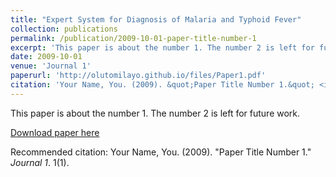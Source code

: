 ```yaml
---
title: "Expert System for Diagnosis of Malaria and Typhoid Fever"
collection: publications
permalink: /publication/2009-10-01-paper-title-number-1
excerpt: 'This paper is about the number 1. The number 2 is left for future work.'
date: 2009-10-01
venue: 'Journal 1'
paperurl: 'http://olutomilayo.github.io/files/Paper1.pdf'
citation: 'Your Name, You. (2009). &quot;Paper Title Number 1.&quot; <i>Journal 1</i>. 1(1).'
---
```

This paper is about the number 1. The number 2 is left for future work.

[Download paper here](http://olutomilayo.github.io/files/Paper1.pdf)

Recommended citation: Your Name, You. (2009). "Paper Title Number 1." <i>Journal 1</i>. 1(1).
